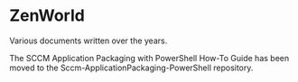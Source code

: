 # ZenWorld

Various documents written over the years.

The SCCM Application Packaging with PowerShell How-To Guide has been moved to the Sccm-ApplicationPackaging-PowerShell repository.

